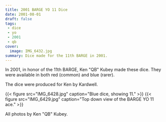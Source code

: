 ```yaml
---
title: 2001 BARGE YO 11 Dice
date: 2001-08-01
draft: false
tags:
 - dice
 - yo
 - 2001
 - qb
cover:
  image: IMG_6432.jpg
summary: Dice made for the 11th BARGE in 2001.
---
```


In 2001, in honor of the 11th BARGE, Ken "QB" Kubey made these dice.  They were
available in both red (common) and blue (rarer).

The dice were produced for Ken by Kardwell.

{{< figure src="IMG_6428.jpg" caption="Blue dice, showing 11." >}}
{{< figure src="IMG_6429.jpg" caption="Top down view of the BARGE YO 11 ace." >}}

All photos by Ken "QB" Kubey.
